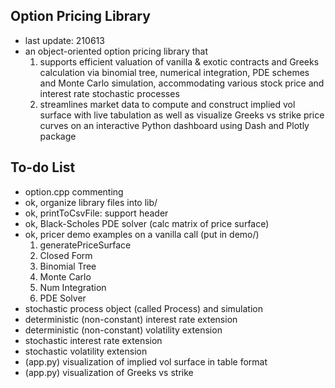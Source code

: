 ## Option Pricing Library

* last update: 210613
* an object-oriented option pricing library that
    1. supports efficient valuation of vanilla & exotic contracts and Greeks calculation via binomial tree, numerical integration, PDE schemes and Monte Carlo simulation, accommodating various stock price and interest rate stochastic processes
    1. streamlines market data to compute and construct implied vol surface with live tabulation as well as visualize Greeks vs strike price curves on an interactive Python dashboard using Dash and Plotly package

## To-do List

* option.cpp commenting
* ok, organize library files into lib/
* ok, printToCsvFile: support header
* ok, Black-Scholes PDE solver (calc matrix of price surface)
* ok, pricer demo examples on a vanilla call (put in demo/)
    1. generatePriceSurface
    1. Closed Form
    1. Binomial Tree
    1. Monte Carlo
    1. Num Integration
    1. PDE Solver
* stochastic process object (called Process) and simulation
* deterministic (non-constant) interest rate extension
* deterministic (non-constant) volatility extension
* stochastic interest rate extension
* stochastic volatility extension
* (app.py) visualization of implied vol surface in table format
* (app.py) visualization of Greeks vs strike
